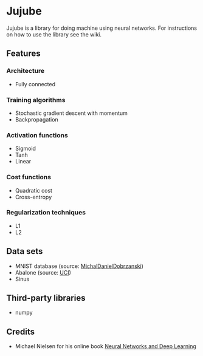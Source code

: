 # Jujube
Jujube is a library for doing machine using neural networks.
For instructions on how to use the library see the wiki.

## Features
### Architecture
- Fully connected

### Training algorithms
- Stochastic gradient descent with momentum
- Backpropagation

### Activation functions
- Sigmoid
- Tanh
- Linear

### Cost functions
- Quadratic cost
- Cross-entropy

### Regularization techniques
- L1
- L2

## Data sets
- MNIST database (source: [MichalDanielDobrzanski](https://github.com/MichalDanielDobrzanski/DeepLearningPython35))
- Abalone (source: [UCI](http://archive.ics.uci.edu/ml/datasets/Abalone))
- Sinus

## Third-party libraries
- numpy

## Credits
- Michael Nielsen for his online book [Neural Networks and Deep Learning](http://neuralnetworksanddeeplearning.com/)
